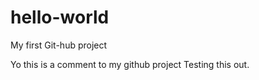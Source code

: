 # hello-world
My first Git-hub project

Yo this is a comment to my github project
Testing this out.
